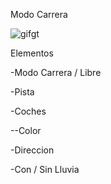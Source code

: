 Modo Carrera

![gifgt](./Imagenes/modocarrera.gif)

Elementos

-Modo Carrera / Libre

-Pista

-Coches

--Color

-Direccion

-Con / Sin Lluvia
